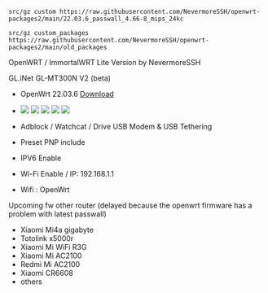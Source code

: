 ```
src/gz custom https://raw.githubusercontent.com/NevermoreSSH/openwrt-packages2/main/22.03.6_passwall_4.66-8_mips_24kc
```

```
src/gz custom_packages https://raw.githubusercontent.com/NevermoreSSH/openwrt-packages2/main/old_packages
```



OpenWRT / ImmortalWRT Lite Version by NevermoreSSH

GL.iNet GL-MT300N V2 (beta)
- OpenWrt 22.03.6 [Download](https://github.com/NevermoreSSH/openwrt-packages2/releases/download/22.03.6/openwrt-22.03.6-ramips-mt76x8-glinet_gl-mt300n-v2-squashfs-sysupgrade.bin)
- <img src="https://img.shields.io/badge/Passwall-blue.svg"></h2> <img src="https://img.shields.io/badge/SSRplus-blue.svg"></h2> <img src="https://img.shields.io/badge/Xraycore-v1.5.4-purple.svg"></h2> <img src="https://img.shields.io/badge/OpenVPN-orange.svg"></h2> <img src="https://img.shields.io/badge/Wireguard-red.svg"></h2>

- Adblock / Watchcat / Drive USB Modem & USB Tethering
- Preset PNP include
- IPV6 Enable
- Wi-Fi Enable / IP: 192.168.1.1
- Wifi : OpenWrt


Upcoming fw other router (delayed because the openwrt firmware has a problem with latest passwall)
- Xiaomi Mi4a gigabyte
- Totolink x5000r
- Xiaomi Mi WiFi R3G
- Xiaomi Mi AC2100
- Redmi Mi AC2100
- Xiaomi CR6608
- others
